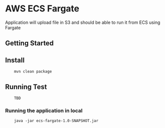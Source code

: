 # AWS ECS Fargate

Application will upload file in S3 and should be able to run it from ECS using Fargate

## Getting Started


## Install

```
	mvn clean package
```

## Running Test

```
	TBD
```

### Running the application in local

```
	java -jar ecs-fargate-1.0-SNAPSHOT.jar
```
#		